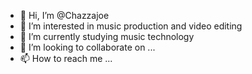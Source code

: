 - 👋 Hi, I’m @Chazzajoe
- 👀 I’m interested in music production and video editing
- 🌱 I’m currently studying music technology 
- 💞️ I’m looking to collaborate on ...
- 📫 How to reach me ...

<!---
Chazzajoe/Chazzajoe is a ✨ special ✨ repository because its `README.md` (this file) appears on your GitHub profile.
You can click the Preview link to take a look at your changes.
--->
